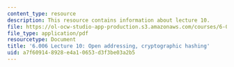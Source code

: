 ```yaml
---
content_type: resource
description: This resource contains information about lecture 10.
file: https://ol-ocw-studio-app-production.s3.amazonaws.com/courses/6-006-introduction-to-algorithms-fall-2011/a7f609148928e4a10653d3f3be03a2b5_MIT6_006F11_lec10.pdf
file_type: application/pdf
resourcetype: Document
title: '6.006 Lecture 10: Open addressing, cryptographic hashing'
uid: a7f60914-8928-e4a1-0653-d3f3be03a2b5
---
```

